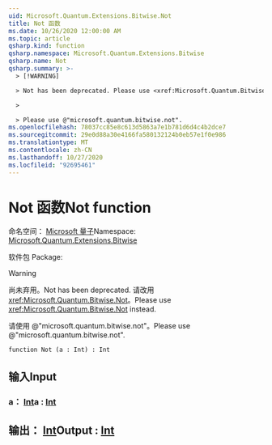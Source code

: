 ```yaml
---
uid: Microsoft.Quantum.Extensions.Bitwise.Not
title: Not 函数
ms.date: 10/26/2020 12:00:00 AM
ms.topic: article
qsharp.kind: function
qsharp.namespace: Microsoft.Quantum.Extensions.Bitwise
qsharp.name: Not
qsharp.summary: >-
  > [!WARNING]

  > Not has been deprecated. Please use <xref:Microsoft.Quantum.Bitwise.Not> instead.

  >

  > Please use @"microsoft.quantum.bitwise.not".
ms.openlocfilehash: 78037cc85e8c613d5863a7e1b781d6d4c4b2dce7
ms.sourcegitcommit: 29e0d88a30e4166fa580132124b0eb57e1f0e986
ms.translationtype: MT
ms.contentlocale: zh-CN
ms.lasthandoff: 10/27/2020
ms.locfileid: "92695461"
---
```

# <a name="not-function"></a><span data-ttu-id="90fa2-102">Not 函数</span><span class="sxs-lookup"><span data-stu-id="90fa2-102">Not function</span></span>

<span data-ttu-id="90fa2-103">命名空间： [Microsoft 量子](xref:Microsoft.Quantum.Extensions.Bitwise)</span><span class="sxs-lookup"><span data-stu-id="90fa2-103">Namespace: [Microsoft.Quantum.Extensions.Bitwise](xref:Microsoft.Quantum.Extensions.Bitwise)</span></span>

<span data-ttu-id="90fa2-104">软件包 [](https://nuget.org/packages/)</span><span class="sxs-lookup"><span data-stu-id="90fa2-104">Package: [](https://nuget.org/packages/)</span></span>


> [!WARNING]
> <span data-ttu-id="90fa2-105">尚未弃用。</span><span class="sxs-lookup"><span data-stu-id="90fa2-105">Not has been deprecated.</span></span> <span data-ttu-id="90fa2-106">请改用 <xref:Microsoft.Quantum.Bitwise.Not>。</span><span class="sxs-lookup"><span data-stu-id="90fa2-106">Please use <xref:Microsoft.Quantum.Bitwise.Not> instead.</span></span>
>
> <span data-ttu-id="90fa2-107">请使用 @"microsoft.quantum.bitwise.not"。</span><span class="sxs-lookup"><span data-stu-id="90fa2-107">Please use @"microsoft.quantum.bitwise.not".</span></span>



```qsharp
function Not (a : Int) : Int
```


## <a name="input"></a><span data-ttu-id="90fa2-108">输入</span><span class="sxs-lookup"><span data-stu-id="90fa2-108">Input</span></span>

### <a name="a--int"></a><span data-ttu-id="90fa2-109">a： [Int](xref:microsoft.quantum.lang-ref.int)</span><span class="sxs-lookup"><span data-stu-id="90fa2-109">a : [Int](xref:microsoft.quantum.lang-ref.int)</span></span>





## <a name="output--int"></a><span data-ttu-id="90fa2-110">输出： [Int](xref:microsoft.quantum.lang-ref.int)</span><span class="sxs-lookup"><span data-stu-id="90fa2-110">Output : [Int](xref:microsoft.quantum.lang-ref.int)</span></span>

